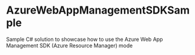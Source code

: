# AzureWebAppManagementSDKSample
Sample C# solution to showcase how to use the Azure Web App Management SDK (Azure Resource Manager) mode
